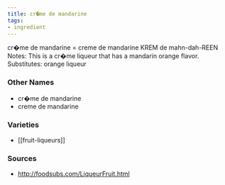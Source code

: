 ```yaml
---
title: cr�me de mandarine
tags:
- ingredient
---
```

cr�me de mandarine = creme de mandarine KREM de mahn-dah-REEN Notes: This is a cr�me liqueur that has a mandarin orange flavor. Substitutes: orange liqueur

### Other Names

* cr�me de mandarine
* creme de mandarine

### Varieties

* [[fruit-liqueurs]]

### Sources
* http://foodsubs.com/LiqueurFruit.html

